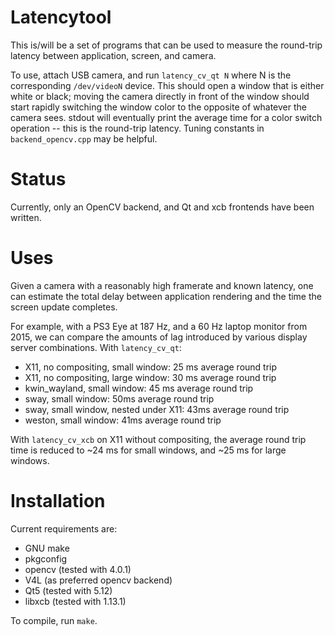 # Latencytool

This is/will be a set of programs that can be used to measure the round-trip
latency between application, screen, and camera. 

To use, attach USB camera, and run `latency_cv_qt N` where N is the
corresponding `/dev/videoN` device. This should open a window that is either
white or black; moving the camera directly in front of the window should start
rapidly switching the window color to the opposite of whatever the camera sees.
stdout will eventually print the average time for a color switch operation --
this is the round-trip latency. Tuning constants in `backend_opencv.cpp` may be
helpful.

# Status

Currently, only an OpenCV backend, and Qt and xcb frontends have been written.

# Uses

Given a camera with a reasonably high framerate and known latency, one can
estimate the total delay between application rendering and the time the screen
update completes.

For example, with a PS3 Eye at 187 Hz, and a 60 Hz laptop monitor from 2015, we
can compare the amounts of lag introduced by various display server
combinations. With `latency_cv_qt`:

* X11, no compositing, small window: 25 ms average round trip
* X11, no compositing, large window: 30 ms average round trip
* kwin_wayland, small window: 45 ms average round trip
* sway, small window: 50ms average round trip
* sway, small window, nested under X11: 43ms average round trip
* weston, small window: 41ms average round trip

With `latency_cv_xcb` on X11 without compositing, the average round trip time
is reduced to ~24 ms for small windows, and ~25 ms for large windows.

# Installation

Current requirements are:

* GNU make
* pkgconfig
* opencv (tested with 4.0.1)
* V4L (as preferred opencv backend)
* Qt5 (tested with 5.12)
* libxcb (tested with 1.13.1)

To compile, run `make`.

